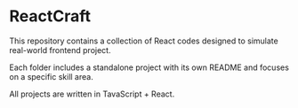# ReactCraft

This repository contains a collection of React codes designed to simulate real-world frontend project.

Each folder includes a standalone project with its own README and focuses on a specific skill area.

All projects are written in TavaScript + React.
